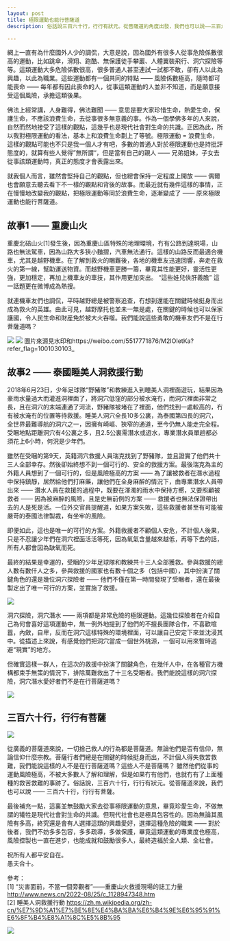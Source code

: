 ```yaml
---
layout: post
title: 極限運動也能行菩薩道
description: 俗話說三百六十行，行行有狀元。從菩薩道的角度出發，我們也可以說——三百六十行，行行有菩薩。極限運動風險極大，卻也可以是菩薩道，利人利己，利國利民。

---
```


網上一直有為什麼國外人少的調侃，大意是說，因為國外有很多人從事危險係數很高的運動，比如跳傘，滑翔、跑酷、無保護徒手攀巖、人體翼裝飛行、洞穴探險等等。這類運動大多危險係數很高，很多普通人甚至連試一試都不敢，卻有人以此為興趣，以此為職業。這些運動都有一個共同的特點 —— 風險係數極高，隨時都可能喪命 —— 每年都有因此喪命的人，從事這類運動的人並非不知道，而是願意接受這個風險，承擔這類後果。

佛法上經常講，人身難得，佛法難聞 —— 意思是要大家珍惜生命，熱愛生命，保護生命，不應該浪費生命，去從事很多無意義的事。作為一個學佛多年的人來說，自然而然地接受了這樣的觀點，這幾乎也是現代社會對生命的共識。正因為此，所以我對極限運動的看法，基本上和浪費生命劃上了等號。極限運動 = 浪費生命，這樣的觀點可能也不只是我一個人才有吧，多數的普通人對於極限運動也是持批評態度的，就算有些人覺得”無所謂“，但是當有自己的親人 —— 兄弟姐妹，子女去從事該類運動時，真正的態度才會表露出來。

就我個人而言，雖然會堅持自己的觀點，但也總會保持一定程度上開放 —— 偶爾也會願意去聽去看下不一樣的觀點和背後的故事。而最近就有幾件這樣的事情，正在慢慢地改變我的觀點，把極限運動等同於浪費生命，逐漸變成了 —— 原來極限運動也能行菩薩道。

## 故事1 —— 重慶山火

重慶北碚山火[1]發生後，因為重慶山區特殊的地理環境，冇有公路到達現場，山路也無法駕車，因為山路大多狹小麯摺，汽車無法通行。這樣的山路反而最適合機車，尤其是越野機車。在了解到救火的睏難後，各地的機車友迅速回響，奔走在救火的第一線，幫助運送物資。而越野機車更勝一籌，畢竟其性能更好，靈活性更強，更加穩定，再加上機車友的車技，其作用更加突出。 “這些娃兒俠肝義膽” 這一話題更在微博成為熱搜。

就連機車友們也調侃，平時越野總是被警察追查，冇想到還能在關鍵時候挺身而出成為救火的英雄。由此可見，越野摩托也並未一無是處，在關鍵的時候也可以保家護國，令人民生命和財産免於被大火吞噬。我們能說這些勇敢的機車友們不是在行菩薩道嗎？

![](../images/chongqing.jpg)
![](../images/chongqing-fire.jpg)
圖片來源見水印和https://weibo.com/5517771876/M2IOIetKa?refer_flag=1001030103_

## 故事2 —— 泰國睡美人洞救援行動

2018年6月23日，少年足球隊“野豬隊”和教練進入到睡美人洞裡面遊玩，結果因為豪雨水量過大而灌進洞裡面了，將洞穴低窪的部分被水淹冇，而洞穴裡面非常之長，且在洞穴的末端連通了河流，野豬隊被堵在了裡面，他們找到一處較高的，冇有被水淹冇的位置等待救援。睡美人洞穴全長10多公裏，為泰國第四長的洞穴，全世界最難導航的洞穴之一，因擁有崎嶇、狹窄的通道，至今仍無人能走完全程。
受睏地點距離洞穴有4公裏之多，且2.5公裏需潛水或遊水，專業潛水員單趟都必須花上6小時，何況是少年們。

雖然在受睏的第9天，英籍洞穴救援人員瑞克找到了野豬隊，並且證實了他們共十三人全部幸存。然後卻始終想不到一個可行的、安全的救援方案。最後瑞克為主的外籍人員想到了一個可行的，但是風險極高的方案 —— 為了讓被救者在潛水過程中保持鎮靜，居然給他們打麻藥，讓他們在全身麻醉的情況下，由專業潛水人員帶出來 —— 潛水人員在救援的過程中，既要在渾濁的雨水中保持方嚮，又要照顧被救者 —— 因為被麻醉的風險，且是史無前例的方案 —— 救援者也無法保證帶出去的人是死是活。一位外交官員提醒道，如果方案失敗，這些救援者甚至有可能被嚴苛的泰國法律製裁，有坐牢的風險。

即便如此，這也是唯一的可行的方案。外籍救援者不顧個人安危，不計個人後果，只是不忍讓少年們在洞穴裡面活活等死，因為氧氣含量越來越低，再等下去的話，所有人都會因為缺氧而死。

最終的結果是幸運的，受睏的少年足球隊和教練共十三人全部獲救。參與救援的總人數有數仟人之多，參與救援的國家也有數十個之多（包括中國），其中扮演了關鍵角色的還是幾位洞穴探險者 —— 他們不僅在第一時間發現了受睏者，還在最後製定出了唯一可行的方案，並實施了救援。

![](../images/thai-1.png)

洞穴探險，洞穴潛水 —— 兩項都是非常危險的極限運動。這幾位探險者在介紹自己為何會喜好這項運動中，無一例外地提到了他們的不擅長團隊合作，不喜歡喧囂，內斂，自卑，反而在洞穴這樣特殊的環境裡面，可以讓自己安定下來並沈浸其中。從描述上來說，有感覺他們把洞穴當成一個世外桃源，一個可以用來暫時逃避“現實”的地方。

但確實這樣一群人，在這次的救援中扮演了關鍵角色，在幾仟人中，在各種官方機構都束手無策的情況下，排除萬難救出了十三名受睏者。我們能說這樣的洞穴探險，洞穴潛水愛好者們不是在行菩薩道嗎？

![](../images/thai-2.png)

## 三百六十行，行行有菩薩

![](../images/360-jobs.jpg)

從廣義的菩薩道來說，一切捨己救人的行為都是菩薩道。無論他們是否有信仰，無論信仰什麼宗教。菩薩行者們總是在關鍵的時候挺身而出，不計個人得失救苦救難，我們能說這樣的人不是在行菩薩道嗎？這些人不是菩薩嗎？ 雖然他們從事的運動風險極高，不被大多數人了解和理解，但是如果冇有他們，也就冇有了上面種種的救苦救難的事跡了。俗話說，三百六十行，行行有狀元。從菩薩道來說，我們也可以說 —— 三百六十行，行行有菩薩。

最後補充一點，這裏並無鼓勵大家去從事極限運動的意思，畢竟珍愛生命，不做無謂的犧牲是現代社會對生命的共識。但現代社會也是極具包容性的。因為無論其風險有多高，終究還是會有人選擇這類的興趣愛好，選擇這種危險的職業 —— 對於後者，我們不妨多多包容，多多疏導，多做保護，畢竟這類運動的專業度也極高，風險控製也一直在進步，也能成就和鼓勵很多人，最終造福於全人類、全社會。

祝所有人都平安自在。<br>
愚夫合十。

參考：<br>
[1] “災害面前，不當一個旁觀者”——重慶山火救援現場的誌工力量 http://www.news.cn/2022-08/25/c_1128947348.htm <br>
[2] 睡美人洞救援行動 https://zh.m.wikipedia.org/zh-cn/%E7%9D%A1%E7%BE%8E%E4%BA%BA%E6%B4%9E%E6%95%91%E6%8F%B4%E8%A1%8C%E5%8B%95 

![](../images/signature.png)

